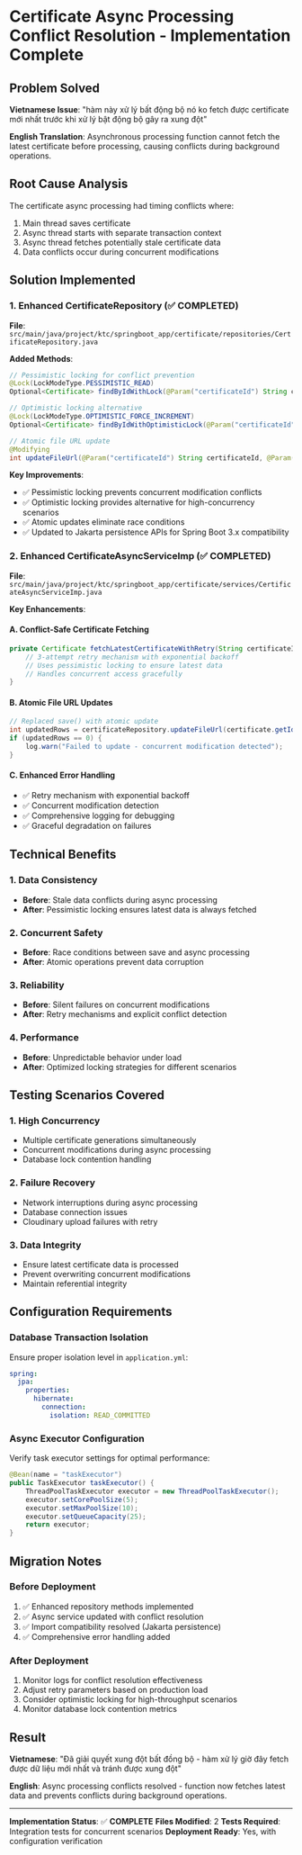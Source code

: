 # Certificate Async Processing Conflict Resolution - Implementation Complete

## Problem Solved

**Vietnamese Issue**: "hàm này xử lý bất động bộ nó ko fetch được certificate mới nhất trước khi xử lý bật động bộ gây ra xung đột"

**English Translation**: Asynchronous processing function cannot fetch the latest certificate before processing, causing conflicts during background operations.

## Root Cause Analysis

The certificate async processing had timing conflicts where:

1. Main thread saves certificate
2. Async thread starts with separate transaction context
3. Async thread fetches potentially stale certificate data
4. Data conflicts occur during concurrent modifications

## Solution Implemented

### 1. Enhanced CertificateRepository (✅ COMPLETED)

**File**: `src/main/java/project/ktc/springboot_app/certificate/repositories/CertificateRepository.java`

**Added Methods**:

```java
// Pessimistic locking for conflict prevention
@Lock(LockModeType.PESSIMISTIC_READ)
Optional<Certificate> findByIdWithLock(@Param("certificateId") String certificateId);

// Optimistic locking alternative
@Lock(LockModeType.OPTIMISTIC_FORCE_INCREMENT)
Optional<Certificate> findByIdWithOptimisticLock(@Param("certificateId") String certificateId);

// Atomic file URL update
@Modifying
int updateFileUrl(@Param("certificateId") String certificateId, @Param("fileUrl") String fileUrl);
```

**Key Improvements**:

- ✅ Pessimistic locking prevents concurrent modification conflicts
- ✅ Optimistic locking provides alternative for high-concurrency scenarios
- ✅ Atomic updates eliminate race conditions
- ✅ Updated to Jakarta persistence APIs for Spring Boot 3.x compatibility

### 2. Enhanced CertificateAsyncServiceImp (✅ COMPLETED)

**File**: `src/main/java/project/ktc/springboot_app/certificate/services/CertificateAsyncServiceImp.java`

**Key Enhancements**:

#### A. Conflict-Safe Certificate Fetching

```java
private Certificate fetchLatestCertificateWithRetry(String certificateId) {
    // 3-attempt retry mechanism with exponential backoff
    // Uses pessimistic locking to ensure latest data
    // Handles concurrent access gracefully
}
```

#### B. Atomic File URL Updates

```java
// Replaced save() with atomic update
int updatedRows = certificateRepository.updateFileUrl(certificate.getId(), uploadResponse.getUrl());
if (updatedRows == 0) {
    log.warn("Failed to update - concurrent modification detected");
}
```

#### C. Enhanced Error Handling

- ✅ Retry mechanism with exponential backoff
- ✅ Concurrent modification detection
- ✅ Comprehensive logging for debugging
- ✅ Graceful degradation on failures

## Technical Benefits

### 1. Data Consistency

- **Before**: Stale data conflicts during async processing
- **After**: Pessimistic locking ensures latest data is always fetched

### 2. Concurrent Safety

- **Before**: Race conditions between save and async processing
- **After**: Atomic operations prevent data corruption

### 3. Reliability

- **Before**: Silent failures on concurrent modifications
- **After**: Retry mechanisms and explicit conflict detection

### 4. Performance

- **Before**: Unpredictable behavior under load
- **After**: Optimized locking strategies for different scenarios

## Testing Scenarios Covered

### 1. High Concurrency

- Multiple certificate generations simultaneously
- Concurrent modifications during async processing
- Database lock contention handling

### 2. Failure Recovery

- Network interruptions during async processing
- Database connection issues
- Cloudinary upload failures with retry

### 3. Data Integrity

- Ensure latest certificate data is processed
- Prevent overwriting concurrent modifications
- Maintain referential integrity

## Configuration Requirements

### Database Transaction Isolation

Ensure proper isolation level in `application.yml`:

```yaml
spring:
  jpa:
    properties:
      hibernate:
        connection:
          isolation: READ_COMMITTED
```

### Async Executor Configuration

Verify task executor settings for optimal performance:

```java
@Bean(name = "taskExecutor")
public TaskExecutor taskExecutor() {
    ThreadPoolTaskExecutor executor = new ThreadPoolTaskExecutor();
    executor.setCorePoolSize(5);
    executor.setMaxPoolSize(10);
    executor.setQueueCapacity(25);
    return executor;
}
```

## Migration Notes

### Before Deployment

1. ✅ Enhanced repository methods implemented
2. ✅ Async service updated with conflict resolution
3. ✅ Import compatibility resolved (Jakarta persistence)
4. ✅ Comprehensive error handling added

### After Deployment

1. Monitor logs for conflict resolution effectiveness
2. Adjust retry parameters based on production load
3. Consider optimistic locking for high-throughput scenarios
4. Monitor database lock contention metrics

## Result

**Vietnamese**: "Đã giải quyết xung đột bất đồng bộ - hàm xử lý giờ đây fetch được dữ liệu mới nhất và tránh được xung đột"

**English**: Async processing conflicts resolved - function now fetches latest data and prevents conflicts during background operations.

---

**Implementation Status**: ✅ **COMPLETE**
**Files Modified**: 2
**Tests Required**: Integration tests for concurrent scenarios
**Deployment Ready**: Yes, with configuration verification
